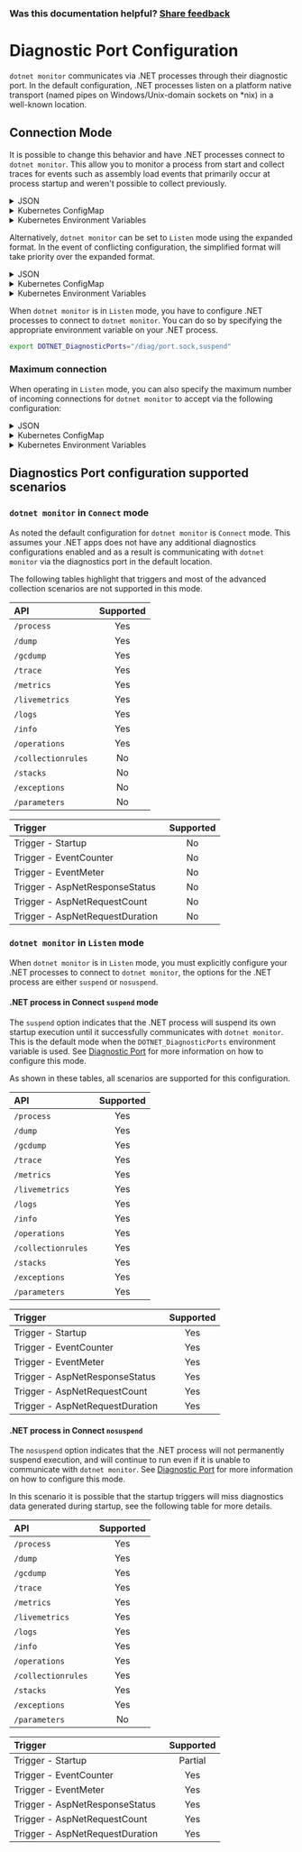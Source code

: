 
### Was this documentation helpful? [Share feedback](https://www.research.net/r/DGDQWXH?src=documentation%2Fconfiguration%2Fdiagnostic-port-configuration)

# Diagnostic Port Configuration

`dotnet monitor` communicates via .NET processes through their diagnostic port. In the default configuration, .NET processes listen on a platform native transport (named pipes on Windows/Unix-domain sockets on \*nix) in a well-known location.

## Connection Mode

It is possible to change this behavior and have .NET processes connect to `dotnet monitor`. This allow you to monitor a process from start and collect traces for events such as assembly load events that primarily occur at process startup and weren't possible to collect previously.

<details>
  <summary>JSON</summary>

  ```json
  {
    "DiagnosticPort": "/diag/port.sock"
  }
  ```
</details>

<details>
  <summary>Kubernetes ConfigMap</summary>
  
  ```yaml
  DiagnosticPort: "/diag/port.sock"
  ```
</details>

<details>
  <summary>Kubernetes Environment Variables</summary>
  
  ```yaml
  - name: DotnetMonitor_DiagnosticPort
    value: "/diag/port.sock"
  ```
</details>

Alternatively, `dotnet monitor` can be set to `Listen` mode using the expanded format. In the event of conflicting configuration, the simplified format will take priority over the expanded format.

<details>
  <summary>JSON</summary>

  ```json
  {
    "DiagnosticPort": {
      "ConnectionMode": "Listen",
      "EndpointName": "/diag/port.sock"
    }
  }
  ```
</details>

<details>
  <summary>Kubernetes ConfigMap</summary>
  
  ```yaml
  DiagnosticPort__ConnectionMode: "Listen"
  DiagnosticPort__EndpointName: "/diag/port.sock"
  ```
</details>

<details>
  <summary>Kubernetes Environment Variables</summary>
  
  ```yaml
  - name: DotnetMonitor_DiagnosticPort__ConnectionMode
    value: "Listen"
  - name: DotnetMonitor_DiagnosticPort__EndpointName
    value: "/diag/port.sock"
  ```
</details>

When `dotnet monitor` is in `Listen` mode, you have to configure .NET processes to connect to `dotnet monitor`. You can do so by specifying the appropriate environment variable on your .NET process.

```bash
export DOTNET_DiagnosticPorts="/diag/port.sock,suspend"
```


### Maximum connection

When operating in `Listen` mode, you can also specify the maximum number of incoming connections for `dotnet monitor` to accept via the following configuration:

<details>
  <summary>JSON</summary>

  ```json
  {
    "DiagnosticPort": {
      "MaxConnections": 10
    }
  }
  ```
</details>

<details>
  <summary>Kubernetes ConfigMap</summary>
  
  ```yaml
  DiagnosticPort__MaxConnections: "10"
  ```
</details>

<details>
  <summary>Kubernetes Environment Variables</summary>
  
  ```yaml
  - name: DotnetMonitor_DiagnosticPort__MaxConnections
    value: "10"
  ```
</details>


## Diagnostics Port configuration supported scenarios


### `dotnet monitor` in `Connect` mode

As noted the default configuration for `dotnet monitor` is `Connect` mode. This assumes your .NET apps does not have any additional diagnostics configurations enabled and as a result is communicating with `dotnet monitor` via the diagnostics port in the default location. 

The following tables highlight that triggers and most of the advanced collection scenarios are not supported in this mode. 

| API | Supported |
| :-------- | :-------: |
| `/process` | Yes |
| `/dump` | Yes |
| `/gcdump` | Yes |
| `/trace` | Yes |
| `/metrics` | Yes |
| `/livemetrics` | Yes |
| `/logs` | Yes |
| `/info` | Yes |
| `/operations` | Yes |
| `/collectionrules` | No |
| `/stacks` | No |
| `/exceptions` | No |
| `/parameters` | No |

| Trigger | Supported |
| :-------- | :-------: |
| Trigger - Startup | No |
| Trigger - EventCounter | No |
| Trigger - EventMeter | No |
| Trigger - AspNetResponseStatus | No |
| Trigger - AspNetRequestCount | No |
| Trigger - AspNetRequestDuration | No |


### `dotnet monitor` in `Listen` mode

When `dotnet monitor` is in `Listen` mode, you must explicitly configure your .NET processes to connect to `dotnet monitor`, the options for the .NET process are either `suspend` or `nosuspend`.

#### .NET process in Connect `suspend` mode

The `suspend` option indicates that the .NET process will suspend its own startup execution until it successfully communicates with `dotnet monitor`. This is the default mode when the `DOTNET_DiagnosticPorts` environment variable is used. See [Diagnostic Port](https://learn.microsoft.com/en-us/dotnet/core/diagnostics/diagnostic-port#configure-additional-diagnostic-ports) for more information on how to configure this mode.

As shown in these tables, all scenarios are supported for this configuration.

| API | Supported |
| :-------- | :-------: |
| `/process` | Yes |
| `/dump` | Yes |
| `/gcdump` | Yes |
| `/trace` | Yes |
| `/metrics` | Yes |
| `/livemetrics` | Yes |
| `/logs` | Yes |
| `/info` | Yes |
| `/operations` | Yes |
| `/collectionrules` | Yes |
| `/stacks` | Yes |
| `/exceptions` | Yes |
| `/parameters` | Yes |

| Trigger | Supported |
| :-------- | :-------: |
| Trigger - Startup | Yes |
| Trigger - EventCounter | Yes |
| Trigger - EventMeter | Yes |
| Trigger - AspNetResponseStatus | Yes |
| Trigger - AspNetRequestCount | Yes |
| Trigger - AspNetRequestDuration | Yes |


#### .NET process in Connect `nosuspend`

The `nosuspend` option indicates that the .NET process will not permanently suspend execution, and will continue to run even if it is unable to communicate with `dotnet monitor`. See [Diagnostic Port](https://learn.microsoft.com/en-us/dotnet/core/diagnostics/diagnostic-port#configure-additional-diagnostic-ports) for more information on how to configure this mode.

In this scenario it is possible that the startup triggers will miss diagnostics data generated during startup, see the following table for more details.

| API | Supported |
| :-------- | :-------: |
| `/process` | Yes |
| `/dump` | Yes |
| `/gcdump` | Yes |
| `/trace` | Yes |
| `/metrics` | Yes |
| `/livemetrics` | Yes |
| `/logs` | Yes |
| `/info` | Yes |
| `/operations` | Yes |
| `/collectionrules` | Yes |
| `/stacks` | Yes |
| `/exceptions` | Yes |
| `/parameters` | No |

| Trigger | Supported |
| :-------- | :-------: |
| Trigger - Startup | Partial |
| Trigger - EventCounter | Yes |
| Trigger - EventMeter | Yes |
| Trigger - AspNetResponseStatus | Yes |
| Trigger - AspNetRequestCount | Yes |
| Trigger - AspNetRequestDuration | Yes |
